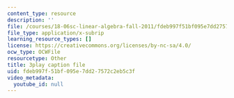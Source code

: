 ```yaml
---
content_type: resource
description: ''
file: /courses/18-06sc-linear-algebra-fall-2011/fdeb997f51bf095e7dd27572c2eb5c3f_cdZnhQjJu4I.srt
file_type: application/x-subrip
learning_resource_types: []
license: https://creativecommons.org/licenses/by-nc-sa/4.0/
ocw_type: OCWFile
resourcetype: Other
title: 3play caption file
uid: fdeb997f-51bf-095e-7dd2-7572c2eb5c3f
video_metadata:
  youtube_id: null
---
```

